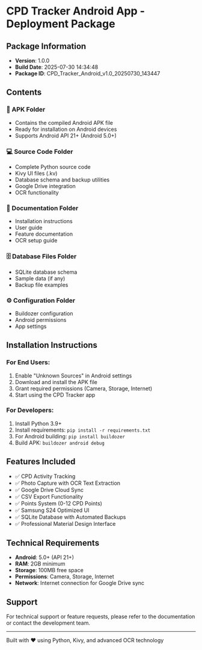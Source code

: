 # CPD Tracker Android App - Deployment Package

## Package Information
- **Version**: 1.0.0
- **Build Date**: 2025-07-30 14:34:48
- **Package ID**: CPD_Tracker_Android_v1.0_20250730_143447

## Contents

### 📱 APK Folder
- Contains the compiled Android APK file
- Ready for installation on Android devices
- Supports Android API 21+ (Android 5.0+)

### 💻 Source Code Folder
- Complete Python source code
- Kivy UI files (.kv)
- Database schema and backup utilities
- Google Drive integration
- OCR functionality

### 📖 Documentation Folder
- Installation instructions
- User guide
- Feature documentation
- OCR setup guide

### 🗄️ Database Files Folder
- SQLite database schema
- Sample data (if any)
- Backup file examples

### ⚙️ Configuration Folder
- Buildozer configuration
- Android permissions
- App settings

## Installation Instructions

### For End Users:
1. Enable "Unknown Sources" in Android settings
2. Download and install the APK file
3. Grant required permissions (Camera, Storage, Internet)
4. Start using the CPD Tracker app

### For Developers:
1. Install Python 3.9+
2. Install requirements: `pip install -r requirements.txt`
3. For Android building: `pip install buildozer`
4. Build APK: `buildozer android debug`

## Features Included
- ✅ CPD Activity Tracking
- ✅ Photo Capture with OCR Text Extraction
- ✅ Google Drive Cloud Sync
- ✅ CSV Export Functionality
- ✅ Points System (0-12 CPD Points)
- ✅ Samsung S24 Optimized UI
- ✅ SQLite Database with Automated Backups
- ✅ Professional Material Design Interface

## Technical Requirements
- **Android**: 5.0+ (API 21+)
- **RAM**: 2GB minimum
- **Storage**: 100MB free space
- **Permissions**: Camera, Storage, Internet
- **Network**: Internet connection for Google Drive sync

## Support
For technical support or feature requests, please refer to the documentation
or contact the development team.

---
Built with ❤️ using Python, Kivy, and advanced OCR technology
